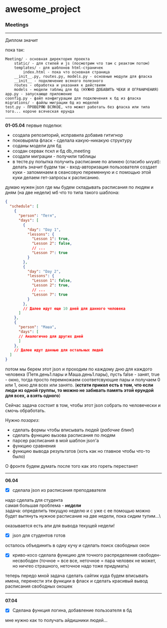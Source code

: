 # awesome_project
### Meetings
---

Диплом значит

пока так:
```
Meeting/ - основная директория проекта
    static/ - для стилей и js (посмотрим что там с реактом потом)
    templates/ - для шаблонов html-страничек
        index.html - пока что основная страница
    __init__.py, routes.py, models.py - основные модули для фласка
    __init__ - подключение всякого полезного
    routes - обработка и указания к действиям
    models - модели таблиц для бд (НУЖНО ДОБАВИТЬ ЧЕКИ И ОГРАНИЧЕНИЯ)
app.py - запускающе приложение
coonfig.py - файл конфигурации для подключения к бд из фласка
migrations/ - файлы миграции бд из моделей
test.py - ПРОВЕРЯЮ ВСЯКОЕ, что может работать без фласка или типа того... короче всяческая ерунда
```
---
**01-05.04** первые поделки:
* создала репозиторий, исправила добавив гитигнор
* поковыряла фласк - сделала какую-никакую структуру
* соданы модели для бд
* создан сервак пскл и бд db_meeting
* создали миграции - получили таблицы
* в тесте.ру попытка получить расписание по апикею (спасибо ыvyat): делать значит будем так - вход-авторизация пользователя создает куки - запоминаем в сеансовую переменную и с помощью этой куки делаем гет-запросы к расписанию.

думаю нужен json где мы будем складывать расписания по людям и дням (на две недели)
мб что то типа такого шаблона:
```json
{
  "schedule": [
    {
      "person": "Петя",
      "days": [
        {
          "day": "Day 1",
          "lessons": {
            "Lesson 1": true,
            "Lesson 2": false,
            // ...
            "Lesson 7": true
          }
        },
        {
          "day": "Day 2",
          "lessons": {
            "Lesson 1": false,
            "Lesson 2": true,
            // ...
            "Lesson 7": true
          }
        },
        // Далее идут еще 10 дней для данного человека
      ]
    },
    {
      "person": "Маша",
      "days": [
      // Аналогично для других дней
      ]
    },
    // Далее идут данные для остальных людей
  ]
}
```
потом мы берем этот json и проходим по каждому дню для каждого человека (Петя.день1.пары и Маша.день1.пары), пусть false - занят, true - окно, тогда просто перемножаем соответсвующие пары и получаем 0 или 1, окно для всех или занято. (**кстати прикол есть в том, что если люди из одной группы, то можно не забивать память этой ерундой для всех, а взять одного**)

Сейчас задача состоит в том, чтобы этот json собрать по человечески и смочь обработать.

Нужно *позарез*:
* сделать формы чтобы вписывать людей (*рабочие блин!*)
* сделать функцию вызова расписания по людям
* парсер расписания в мой шаблон json'а
* функцию сравнения
* функцию вывода результатов (хоть как но главное чтобы что-то было)

О фронте будем думать после того как это гореть перестанет 

---
**06.04**

- [x] сделала json из расписания преподавателя

надо сделать для студента\
самая большая проблема - ***недели***\
задача: определить текущую неделю и с уже с ее помощью можно будет вытянуть нужное расписание на две недели, пока сидим тупим...\

оказывается есть апи для вывода текущей недели! 

- [x] json для студентов готов

осталось объединить в одну кучу и сделать поиск свободных окон

- [x] криво-косо сделала функцию для точного распределения свободен-несвободен (точное = все все, неточное = пара человек не может, но ничгео страшного, неточное надо тоже придумать)

теперь передо мной задача сделать сайтик куда будем вписывать имена, перенести эти функции в фласк и сделать красивый вывод расписания свободных окошек

---
**07.04**

- [x] Сделана функция логина, добавление пользоателя в бд

мне нужно как то получать айдишники людей...


